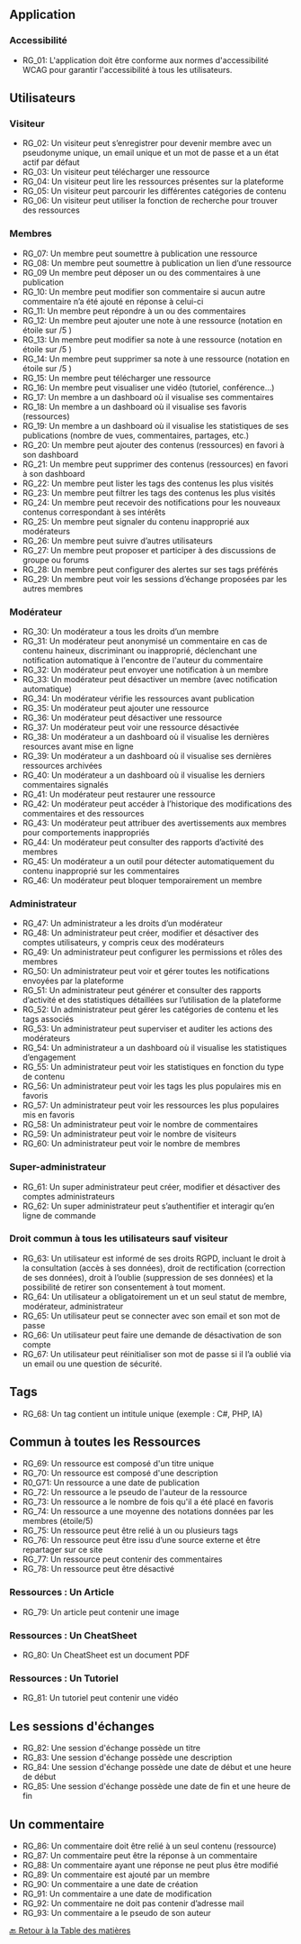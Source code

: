 ## Application

### Accessibilité

- RG_01: L'application doit être conforme aux normes d'accessibilité WCAG pour garantir l'accessibilité à tous les utilisateurs.

## Utilisateurs

### Visiteur

- RG_02: Un visiteur peut s’enregistrer pour devenir membre avec un pseudonyme unique, un email unique et un mot de passe et a un état actif par défaut
- RG_03: Un visiteur peut télécharger une ressource
- RG_04: Un visiteur peut lire les ressources présentes sur la plateforme
- RG_05: Un visiteur peut parcourir les différentes catégories de contenu
- RG_06: Un visiteur peut utiliser la fonction de recherche pour trouver des ressources

### Membres

- RG_07: Un membre peut soumettre à publication une ressource
- RG_08: Un membre peut soumettre à publication un lien d’une ressource
- RG_09 Un membre peut déposer un ou des commentaires à une publication
- RG_10: Un membre peut modifier son commentaire si aucun autre commentaire n’a été ajouté en réponse à celui-ci
- RG_11: Un membre peut répondre à un ou des commentaires
- RG_12: Un membre peut ajouter une note à une ressource (notation en étoile sur /5 )
- RG_13: Un membre peut modifier sa note à une ressource (notation en étoile sur /5 )
- RG_14: Un membre peut supprimer sa note à une ressource (notation en étoile sur /5 )
- RG_15: Un membre peut télécharger une ressource
- RG_16: Un membre peut visualiser une vidéo (tutoriel, conférence…)
- RG_17: Un membre a un dashboard où il visualise ses commentaires
- RG_18: Un membre a un dashboard où il visualise ses favoris (ressources)
- RG_19: Un membre a un dashboard où il visualise les statistiques de ses publications (nombre de vues, commentaires, partages, etc.)
- RG_20: Un membre peut ajouter des contenus (ressources) en favori à son dashboard
- RG_21: Un membre peut supprimer des contenus (ressources) en favori à son dashboard
- RG_22: Un membre peut lister les tags des contenus les plus visités
- RG_23: Un membre peut filtrer les tags des contenus les plus visités
- RG_24: Un membre peut recevoir des notifications pour les nouveaux contenus correspondant à ses intérêts
- RG_25: Un membre peut signaler du contenu inapproprié aux modérateurs
- RG_26: Un membre peut suivre d’autres utilisateurs
- RG_27: Un membre peut proposer et participer à des discussions de groupe ou forums
- RG_28: Un membre peut configurer des alertes sur ses tags préférés
- RG_29: Un membre peut voir les sessions d’échange proposées par les autres membres

### Modérateur

- RG_30: Un modérateur a tous les droits d’un membre
- RG_31: Un modérateur peut anonymisé un commentaire en cas de contenu haineux, discriminant ou inapproprié, déclenchant une notification automatique à l'encontre de l'auteur du commentaire
- RG_32: Un modérateur peut envoyer une notification à un membre
- RG_33: Un modérateur peut désactiver un membre (avec notification automatique)
- RG_34: Un modérateur vérifie les ressources avant publication
- RG_35: Un modérateur peut ajouter une ressource
- RG_36: Un modérateur peut désactiver une ressource
- RG_37: Un modérateur peut voir une ressource désactivée
- RG_38: Un modérateur a un dashboard où il visualise les dernières resources avant mise en ligne
- RG_39: Un modérateur a un dashboard où il visualise ses dernières ressources archivées
- RG_40: Un modérateur a un dashboard où il visualise les derniers commentaires signalés
- RG_41: Un modérateur peut restaurer une ressource
- RG_42: Un modérateur peut accéder à l’historique des modifications des commentaires et des ressources
- RG_43: Un modérateur peut attribuer des avertissements aux membres pour comportements inappropriés
- RG_44: Un modérateur peut consulter des rapports d’activité des membres
- RG_45: Un modérateur a un outil pour détecter automatiquement du contenu inapproprié sur les commentaires
- RG_46: Un modérateur peut bloquer temporairement un membre

### Administrateur

- RG_47: Un administrateur a les droits d’un modérateur
- RG_48: Un administrateur peut créer, modifier et désactiver des comptes utilisateurs, y compris ceux des modérateurs
- RG_49: Un administrateur peut configurer les permissions et rôles des membres
- RG_50: Un administrateur peut voir et gérer toutes les notifications envoyées par la plateforme
- RG_51: Un administrateur peut générer et consulter des rapports d’activité et des statistiques détaillées sur l’utilisation de la plateforme
- RG_52: Un administrateur peut gérer les catégories de contenu et les tags associés
- RG_53: Un administrateur peut superviser et auditer les actions des modérateurs
- RG_54: Un administrateur a un dashboard où il visualise les statistiques d’engagement
- RG_55: Un administrateur peut voir les statistiques en fonction du type de contenu
- RG_56: Un administrateur peut voir les tags les plus populaires mis en favoris
- RG_57: Un administrateur peut voir les ressources les plus populaires mis en favoris
- RG_58: Un administrateur peut voir le nombre de commentaires
- RG_59: Un administrateur peut voir le nombre de visiteurs
- RG_60: Un administrateur peut voir le nombre de membres

### Super-administrateur

- RG_61: Un super administrateur peut créer, modifier et désactiver des comptes administrateurs
- RG_62: Un super administrateur peut s’authentifier et interagir qu’en ligne de commande

### Droit commun à tous les utilisateurs sauf visiteur

- RG_63: Un utilisateur est informé de ses droits RGPD, incluant le droit à la consultation (accès à ses données), droit de rectification (correction de ses données), droit à l’oublie (suppression de ses données) et la possibilité de retirer son consentement à tout moment.
- RG_64: Un utilisateur a obligatoirement un et un seul statut de membre, modérateur, administrateur
- RG_65: Un utilisateur peut se connecter avec son email et son mot de passe
- RG_66: Un utilisateur peut faire une demande de désactivation de son compte
- RG_67: Un utilisateur peut réinitialiser son mot de passe si il l’a oublié via un email ou une question de sécurité.

## Tags

- RG_68: Un tag contient un intitule unique (exemple : C#, PHP, IA)

## Commun à toutes les Ressources

- RG_69: Un ressource est composé d'un titre unique
- RG_70: Un ressource est composé d'une description
- R0_G71: Un ressource a une date de publication
- RG_72: Un ressource a le pseudo de l'auteur de la ressource
- RG_73: Un ressource a le nombre de fois qu'il a été placé en favoris
- RG_74: Un ressource a une moyenne des notations données par les membres (étoile/5)
- RG_75: Un ressource peut être relié à un ou plusieurs tags
- RG_76: Un ressource peut être issu d’une source externe et être repartager sur ce site
- RG_77: Un ressource peut contenir des commentaires
- RG_78: Un ressource peut être désactivé

### Ressources : Un Article

- RG_79: Un article peut contenir une image

### Ressources : Un CheatSheet

- RG_80: Un CheatSheet est un document PDF

### Ressources : Un Tutoriel

- RG_81: Un tutoriel peut contenir une vidéo

## Les sessions d'échanges

- RG_82: Une session d'échange possède un titre
- RG_83: Une session d'échange possède une description
- RG_84: Une session d'échange possède une date de début et une heure de début
- RG_85: Une session d'échange possède une date de fin et une heure de fin

## Un commentaire

- RG_86: Un commentaire doit être relié à un seul contenu (ressource)
- RG_87: Un commentaire peut être la réponse à un commentaire
- RG_88: Un commentaire ayant une réponse ne peut plus être modifié
- RG_89: Un commentaire est ajouté par un membre
- RG_90: Un commentaire a une date de création
- RG_91: Un commentaire a une date de modification
- RG_92: Un commentaire ne doit pas contenir d’adresse mail
- RG_93: Un commentaire a le pseudo de son auteur

[🔙 Retour à la Table des matières](./README.md)
